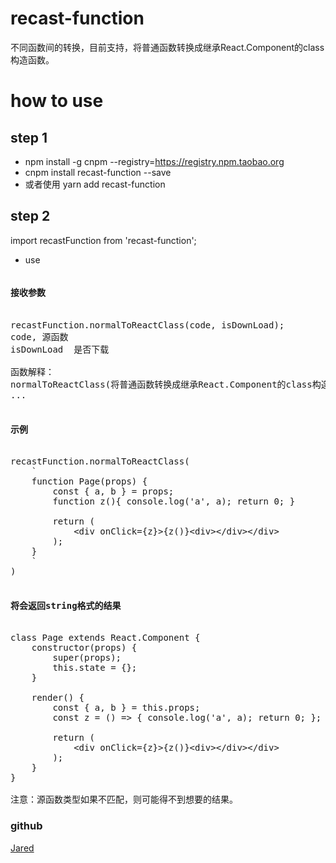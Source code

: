 # recast-function
不同函数间的转换，目前支持，将普通函数转换成继承React.Component的class构造函数。

# how to use
## step 1
- npm install -g cnpm --registry=https://registry.npm.taobao.org
- cnpm install recast-function --save
- 或者使用 yarn add recast-function

## step 2
import recastFunction from 'recast-function';

- use

<pre>
<h4>接收参数</h4>
recastFunction.normalToReactClass(code, isDownLoad);
code, 源函数
isDownLoad  是否下载

函数解释：
normalToReactClass(将普通函数转换成继承React.Component的class构造函数) 
...

<h4>示例</h4>
recastFunction.normalToReactClass(
    `
    function Page(props) {
        const { a, b } = props;
        function z(){ console.log('a', a); return 0; }

        return (
            &ltdiv onClick={z}>{z()}&ltdiv&gt&lt/div&gt&lt/div&gt
        );
    }
    `
)

<h4>将会返回string格式的结果</h4>
class Page extends React.Component {
    constructor(props) {
        super(props);
        this.state = {};
    }

    render() {
        const { a, b } = this.props;
        const z = () => { console.log('a', a); return 0; };

        return (
            &ltdiv onClick={z}>{z()}&ltdiv&gt&lt/div&gt&lt/div&gt
        );
    }
}

注意：源函数类型如果不匹配，则可能得不到想要的结果。
</pre>

### github
[Jared](https://github.com/aisriver/recast-function.git)